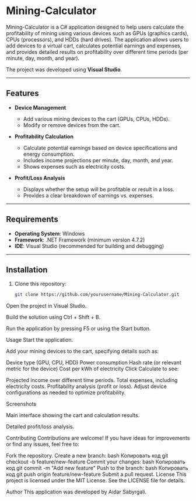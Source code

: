 # Mining-Calculator

Mining-Calculator is a C# application designed to help users calculate the profitability of mining using various devices such as GPUs (graphics cards), CPUs (processors), and HDDs (hard drives). The application allows users to add devices to a virtual cart, calculates potential earnings and expenses, and provides detailed results on profitability over different time periods (per minute, day, month, and year).

The project was developed using **Visual Studio**.

---

## Features

- **Device Management**  
  - Add various mining devices to the cart (GPUs, CPUs, HDDs).  
  - Modify or remove devices from the cart.  

- **Profitability Calculation**  
  - Calculate potential earnings based on device specifications and energy consumption.  
  - Includes income projections per minute, day, month, and year.  
  - Shows expenses such as electricity costs.  

- **Profit/Loss Analysis**  
  - Displays whether the setup will be profitable or result in a loss.  
  - Provides a clear breakdown of earnings vs. expenses.

---

## Requirements

- **Operating System**: Windows  
- **Framework**: .NET Framework (minimum version 4.7.2)  
- **IDE**: Visual Studio (recommended for building and debugging)

---

## Installation

1. Clone this repository:  
   ```bash
   git clone https://github.com/yourusername/Mining-Calculator.git
Open the project in Visual Studio.

Build the solution using Ctrl + Shift + B.

Run the application by pressing F5 or using the Start button.

Usage
Start the application.

Add your mining devices to the cart, specifying details such as:

Device type (GPU, CPU, HDD)
Power consumption
Hash rate (or relevant metric for the device)
Cost per kWh of electricity
Click Calculate to see:

Projected income over different time periods.
Total expenses, including electricity costs.
Profitability analysis (profit or loss).
Adjust device configurations as needed to optimize profitability.

Screenshots

Main interface showing the cart and calculation results.


Detailed profit/loss analysis.

Contributing
Contributions are welcome! If you have ideas for improvements or find any issues, feel free to:

Fork the repository.
Create a new branch:
bash
Копировать код
git checkout -b feature/new-feature
Commit your changes:
bash
Копировать код
git commit -m "Add new feature"
Push to the branch:
bash
Копировать код
git push origin feature/new-feature
Submit a pull request.
License
This project is licensed under the MIT License. See the LICENSE file for details.

Author
This application was developed by Aidar Sabyrgali.
